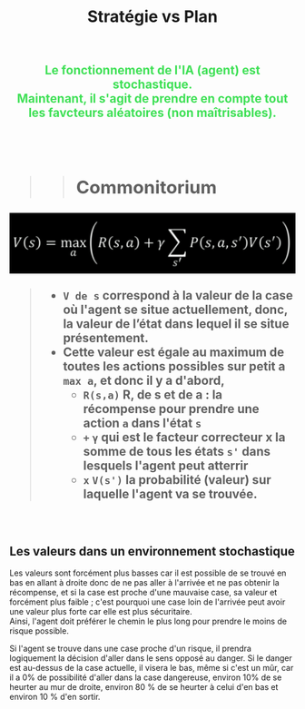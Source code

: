 <h1 align=center>Stratégie vs Plan</h1>
<br>
<h2 align="center" style="color:#3fe056">Le fonctionnement de l'IA (agent) est <strong>stochastique</strong>.<br>Maintenant, il s'agit de prendre en compte tout les favcteurs aléatoires (non maîtrisables).<h2>
<br>

>> ## Commonitorium 
<div align="center">
    <img src="..\img\BellmanCompleteEquation.png" alt="Équation de Bellman" title="Équation de Bellman">
</div>

> * `V de s` correspond à la valeur de la case où l'agent se situe actuellement, donc, la valeur de l’état dans lequel il se situe présentement.  
> * Cette valeur est égale au maximum de toutes les actions possibles sur petit a `max a`, et donc il y a d'abord,  
>   * `R(s,a)` R, de s et de a : la récompense pour prendre une action `a` dans l'état `s` 
>   *  `+` `γ` qui est le facteur correcteur x la somme de tous les états `s'` dans lesquels l'agent peut atterrir
>   * `x` `V(s')` la probabilité (valeur) sur laquelle l'agent va se trouvée.

<br>

## Les valeurs dans un environnement stochastique

Les valeurs sont forcément plus basses car il est possible de se trouvé en bas en allant à droite donc de ne pas aller à l'arrivée et ne pas obtenir la récompense, et si la case est proche d'une mauvaise case, sa valeur et forcément plus faible ; c'est pourquoi une case loin de l'arrivée peut avoir une valeur plus forte car elle est plus sécuritaire.  
Ainsi, l'agent doit préférer le chemin le plus long pour prendre le moins de risque possible.  

Si l'agent se trouve dans une case proche d'un risque, il prendra logiquement la décision d'aller dans le sens opposé au danger. Si le danger est au-dessus de la case actuelle, il visera le bas, même si c'est un mûr, car il a 0% de possibilité d'aller dans la case dangereuse, environ 10% de se heurter au mur de droite, environ 80 % de se heurter à celui d'en bas et environ 10 % d'en sortir.